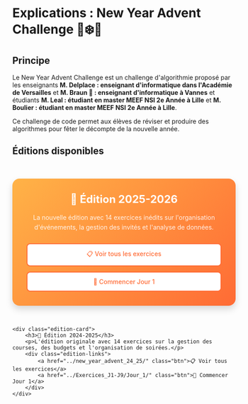# Explications : New Year Advent Challenge 🦊❄️🎉

## Principe

Le New Year Advent Challenge est un challenge d'algorithmie proposé par les enseignants **M. Delplace : enseignant d'informatique dans l'Académie de Versailles** et **M. Braun 🦊 : enseignant d'informatique à Vannes** et étudiants **M. Leal : étudiant en master MEEF NSI 2e Année à Lille** et **M. Boulier : étudiant en master MEEF NSI 2e Année à Lille**.

Ce challenge de code permet aux élèves de réviser et produire des algorithmes pour fêter le décompte de la nouvelle année.

## Éditions disponibles

<style>
.edition-cards {
    display: grid;
    grid-template-columns: repeat(auto-fit, minmax(400px, 1fr));
    gap: 2rem;
    padding: 2rem 0;
}

.edition-card {
    background: linear-gradient(135deg, #ffb347 0%, #ff6b35 100%);
    border-radius: 16px;
    padding: 2rem;
    box-shadow: 0 8px 16px rgba(0, 0, 0, 0.15);
    transition: all 0.3s ease;
    color: white;
    text-align: center;
}

.edition-card:hover {
    transform: translateY(-8px);
    box-shadow: 0 12px 24px rgba(255, 107, 53, 0.3);
}

.edition-card h3 {
    margin: 0 0 1rem 0;
    font-size: 1.5rem;
    font-weight: bold;
}

.edition-card p {
    margin: 0 0 1.5rem 0;
    opacity: 0.9;
    line-height: 1.6;
}

.edition-links {
    display: flex;
    flex-direction: column;
    gap: 0.75rem;
}

.edition-links .btn {
    background: white;
    color: #ff6b35;
    border: 2px solid #ff6b35;
    padding: 0.75rem 1.5rem;
    border-radius: 8px;
    text-decoration: none;
    font-weight: 500;
    transition: all 0.3s ease;
}

.edition-links .btn:hover {
    background: #ff6b35;
    color: white;
    border-color: #ff6b35;
    transform: translateY(-2px);
}
</style>

<section class="edition-cards">
    <div class="edition-card">
        <h3>🎊 Édition 2025-2026</h3>
        <p>La nouvelle édition avec 14 exercices inédits sur l'organisation d'événements, la gestion des invités et l'analyse de données.</p>
        <div class="edition-links">
            <a href="../new_year_advent_25_26/" class="btn">📋 Voir tous les exercices</a>
            <a href="../Exercices_2025_J1-J9/Jour_1/" class="btn">🚀 Commencer Jour 1</a>
        </div>
    </div>

    <div class="edition-card">
        <h3>🎄 Édition 2024-2025</h3>
        <p>L'édition originale avec 14 exercices sur la gestion des courses, des budgets et l'organisation de soirées.</p>
        <div class="edition-links">
            <a href="../new_year_advent_24_25/" class="btn">📋 Voir tous les exercices</a>
            <a href="../Exercices_J1-J9/Jour_1/" class="btn">🚀 Commencer Jour 1</a>
        </div>
    </div>
</section>


